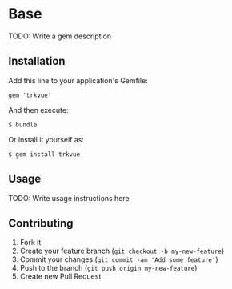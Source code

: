 # Base

TODO: Write a gem description

## Installation

Add this line to your application's Gemfile:

    gem 'trkvue'

And then execute:

    $ bundle

Or install it yourself as:

    $ gem install trkvue

## Usage

TODO: Write usage instructions here

## Contributing

1. Fork it
2. Create your feature branch (`git checkout -b my-new-feature`)
3. Commit your changes (`git commit -am 'Add some feature'`)
4. Push to the branch (`git push origin my-new-feature`)
5. Create new Pull Request
